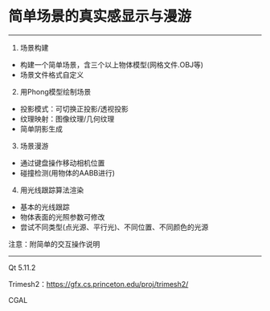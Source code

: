 # 简单场景的真实感显示与漫游

---

1. 场景构建
  - 构建一个简单场景，含三个以上物体模型(网格文件.OBJ等) 
  - 场景文件格式自定义
2. 用Phong模型绘制场景
  - 投影模式：可切换正投影/透视投影
  - 纹理映射：图像纹理/几何纹理
  - 简单阴影生成
3. 场景漫游
  - 通过键盘操作移动相机位置
  - 碰撞检测(用物体的AABB进行)
4. 用光线跟踪算法渲染
  - 基本的光线跟踪
  - 物体表面的光照参数可修改
  - 尝试不同类型(点光源、平行光)、不同位置、不同颜色的光源

注意：附简单的交互操作说明

---

Qt 5.11.2

Trimesh2：https://gfx.cs.princeton.edu/proj/trimesh2/

CGAL



 